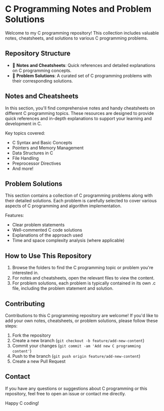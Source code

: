 # C Programming Notes and Problem Solutions

Welcome to my C programming repository! This collection includes valuable notes, cheatsheets, and solutions to various C programming problems.

## Repository Structure

- 📁 **Notes and Cheatsheets**: Quick references and detailed explanations on C programming concepts.
- 📁 **Problem Solutions**: A curated set of C programming problems with their corresponding solutions.

## Notes and Cheatsheets

In this section, you'll find comprehensive notes and handy cheatsheets on different C programming topics. These resources are designed to provide quick references and in-depth explanations to support your learning and development in C.

Key topics covered:
- C Syntax and Basic Concepts
- Pointers and Memory Management
- Data Structures in C
- File Handling
- Preprocessor Directives
- And more!

## Problem Solutions

This section contains a collection of C programming problems along with their detailed solutions. Each problem is carefully selected to cover various aspects of C programming and algorithm implementation.

Features:
- Clear problem statements
- Well-commented C code solutions
- Explanations of the approach used
- Time and space complexity analysis (where applicable)

## How to Use This Repository

1. Browse the folders to find the C programming topic or problem you're interested in.
2. For notes and cheatsheets, open the relevant files to view the content.
3. For problem solutions, each problem is typically contained in its own .c file, including the problem statement and solution.

## Contributing

Contributions to this C programming repository are welcome! If you'd like to add your own notes, cheatsheets, or problem solutions, please follow these steps:

1. Fork the repository
2. Create a new branch (`git checkout -b feature/add-new-content`)
3. Commit your changes (`git commit -am 'Add new C programming content'`)
4. Push to the branch (`git push origin feature/add-new-content`)
5. Create a new Pull Request

## Contact

If you have any questions or suggestions about C programming or this repository, feel free to open an issue or contact me directly.

Happy C coding!
